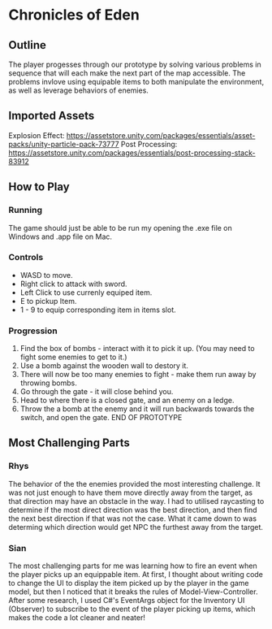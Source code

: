 # Chronicles of Eden
## Outline
The player progesses through our prototype by solving various problems in sequence that will each make the next part of the map accessible.
The problems invlove using equipable items to both manipulate the environment, as well as leverage behaviors of enemies.

## Imported Assets
Explosion Effect: https://assetstore.unity.com/packages/essentials/asset-packs/unity-particle-pack-73777
Post Processing: https://assetstore.unity.com/packages/essentials/post-processing-stack-83912

## How to Play
### Running
The game should just be able to be run my opening the .exe file on Windows and .app file on Mac.

### Controls
* WASD to move.
* Right click to attack with sword.
* Left Click to use currenly equiped item.
* E to pickup Item.
* 1 - 9 to equip corresponding item in items slot.

### Progression
1) Find the box of bombs - interact with it to pick it up. (You may need to fight some enemies to get to it.)
2) Use a bomb against the wooden wall to destory it.
3) There will now be too many enemies to fight - make them run away by throwing bombs.
4) Go through the gate - it will close behind you.
5) Head to where there is a closed gate, and an enemy on a ledge.
6) Throw the a bomb at the enemy and it will run backwards towards the switch, and open the gate.
END OF PROTOTYPE


## Most Challenging Parts
### Rhys
The behavior of the the enemies provided the most interesting challenge. It was not just enough to have them move directly away from the target, as that direction may have an obstacle in the way. I had to utilised raycasting to determine if the most direct direction was the best direction, and then find the next best direction if that was not the case. What it came down to was determing which direction would get NPC the furthest away from the target.

### Sian 
The most challenging parts for me was learning how to fire an event when the player picks up an equippable item. At first, I thought about writing code to change the UI to display the item picked up by the player in the game model, but then I noticed that it breaks the rules of Model-View-Controller. After some research, I used C#'s EventArgs object for the Inventory UI (Observer) to subscribe to the event of the player picking up items, which makes the code a lot cleaner and neater!
